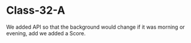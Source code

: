 # Class-32-A
We added API so that the background would change if it was morning or evening, add we added a Score. 

